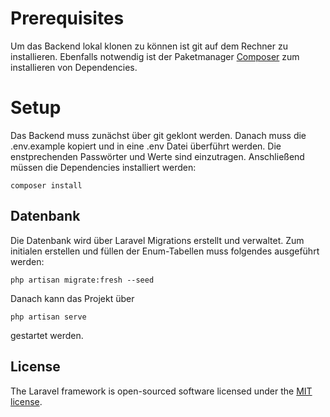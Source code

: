 # Prerequisites
Um das Backend lokal klonen zu können ist git auf dem Rechner zu installieren. Ebenfalls notwendig ist der Paketmanager [Composer](https://getcomposer.org/) zum installieren von Dependencies.

# Setup
Das Backend muss zunächst über git geklont werden. Danach muss die .env.example kopiert und in eine .env Datei überführt werden. Die enstprechenden Passwörter und Werte sind einzutragen. Anschließend müssen die Dependencies installiert werden:

```
composer install
```



## Datenbank
Die Datenbank wird über Laravel Migrations erstellt und verwaltet. Zum initialen erstellen und füllen der Enum-Tabellen muss folgendes ausgeführt werden:

```
php artisan migrate:fresh --seed
```

Danach kann das Projekt über 

```
php artisan serve
```

gestartet werden.

## License

The Laravel framework is open-sourced software licensed under the [MIT license](https://opensource.org/licenses/MIT).

